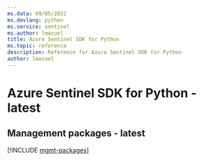 ```yaml
---
ms.data: 09/05/2022
ms.devlang: python
ms.service: sentinel
ms.author: lmazuel
title: Azure Sentinel SDK for Python
ms.topic: reference
description: Reference for Azure Sentinel SDK for Python
author: lmazuel
---
```

# Azure Sentinel SDK for Python - latest

## Management packages - latest
[!INCLUDE [mgmt-packages](sentinel-mgmt-index.md)]